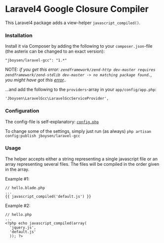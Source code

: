 Laravel4 Google Closure Compiler
===========

This Laravel4 package adds a view-helper `javascript_compiled()`.

### Installation

Install it via Composer by adding the following to your `composer.json`-file (the asterix can be changed to an exact version):

    "jboysen/laravel-gcc": "1.*"

NOTE: *if you get this error: `zendframework/zend-http dev-master requires zendframework/zend-stdlib dev-master -> no matching package found.`, you might have got this [error](https://github.com/composer/composer/issues/2218)..* 

...and add the following to the `providers`-array in your `app/config/app.php`:

    'Jboysen\LaravelGcc\LaravelGccServiceProvider',
    
### Configuration

The config-file is self-explanatory: [`config.php`](https://github.com/jboysen/laravel-gcc/blob/master/src/config/config.php)

To change some of the settings, simply just run (as always) `php artisan config:publish jboysen/laravel-gcc`

### Usage

The helper accepts either a string representing a single javascript file or an array representing several files. 
The files will be compiled in the order given in the array.

Example #1:

    // hello.blade.php
    ...
    {{ javascript_compiled('default.js') }}
    
Example #2:

    // hello.php
    ...
    <?php echo javascript_compiled(array(
      'jquery.js',
      'default.js'
      )); ?>
